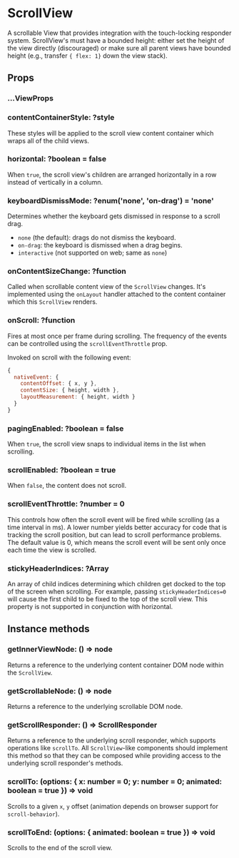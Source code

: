 # ScrollView

A scrollable View that provides integration with the touch-locking responder
system. ScrollView's must have a bounded height: either set the height of the
view directly (discouraged) or make sure all parent views have bounded height
(e.g., transfer `{ flex: 1}` down the view stack).

## Props

### ...ViewProps

### contentContainerStyle: ?style

These styles will be applied to the scroll view content container which wraps all of the child views.

### horizontal: ?boolean = false

When `true`, the scroll view's children are arranged horizontally in a row instead of vertically in a column.

### keyboardDismissMode: ?enum('none', 'on-drag') = 'none'

Determines whether the keyboard gets dismissed in response to a scroll drag.

* `none` (the default): drags do not dismiss the keyboard.
* `on-drag`: the keyboard is dismissed when a drag begins.
* `interactive` (not supported on web; same as `none`)

### onContentSizeChange: ?function

Called when scrollable content view of the `ScrollView` changes. It's implemented using the `onLayout` handler attached to the content container which this `ScrollView` renders.

### onScroll: ?function

Fires at most once per frame during scrolling. The frequency of the events can
be controlled using the `scrollEventThrottle` prop.

Invoked on scroll with the following event:

```js
{
  nativeEvent: {
    contentOffset: { x, y },
    contentSize: { height, width },
    layoutMeasurement: { height, width }
  }
}
```

### pagingEnabled: ?boolean = false

When `true`, the scroll view snaps to individual items in the list when scrolling.

### scrollEnabled: ?boolean = true

When `false`, the content does not scroll.

### scrollEventThrottle: ?number = 0

This controls how often the scroll event will be fired while scrolling (as a
time interval in ms). A lower number yields better accuracy for code that is
tracking the scroll position, but can lead to scroll performance problems. The
default value is 0, which means the scroll event will be sent only once each
time the view is scrolled.

### stickyHeaderIndices: ?Array<number>

An array of child indices determining which children get docked to the top of
the screen when scrolling. For example, passing `stickyHeaderIndices=0` will cause
the first child to be fixed to the top of the scroll view. This property is not
supported in conjunction with horizontal.

## Instance methods

### getInnerViewNode: () => node

Returns a reference to the underlying content container DOM node within the `ScrollView`.

### getScrollableNode: () => node

Returns a reference to the underlying scrollable DOM node.

### getScrollResponder: () => ScrollResponder

Returns a reference to the underlying scroll responder, which supports
operations like `scrollTo`. All `ScrollView`-like components should implement
this method so that they can be composed while providing access to the
underlying scroll responder's methods.

### scrollTo: (options: { x: number = 0; y: number = 0; animated: boolean = true }) => void

Scrolls to a given `x`, `y` offset (animation depends on browser support for `scroll-behavior`).

### scrollToEnd: (options: { animated: boolean = true }) => void

Scrolls to the end of the scroll view.
